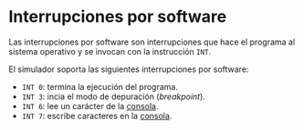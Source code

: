 # Interrupciones por software

Las interrupciones por software son interrupciones que hace el programa al sistema operativo y se invocan con la instrucción `INT`.

El simulador soporta las siguientes interrupciones por software:

- `INT 0`: termina la ejecución del programa.
- `INT 3`: incia el modo de depuración (_breakpoint_).
- `INT 6`: lee un carácter de la [consola](./dispositivos/consola.md).
- `INT 7`: escribe caracteres en la [consola](./dispositivos/consola.md).
